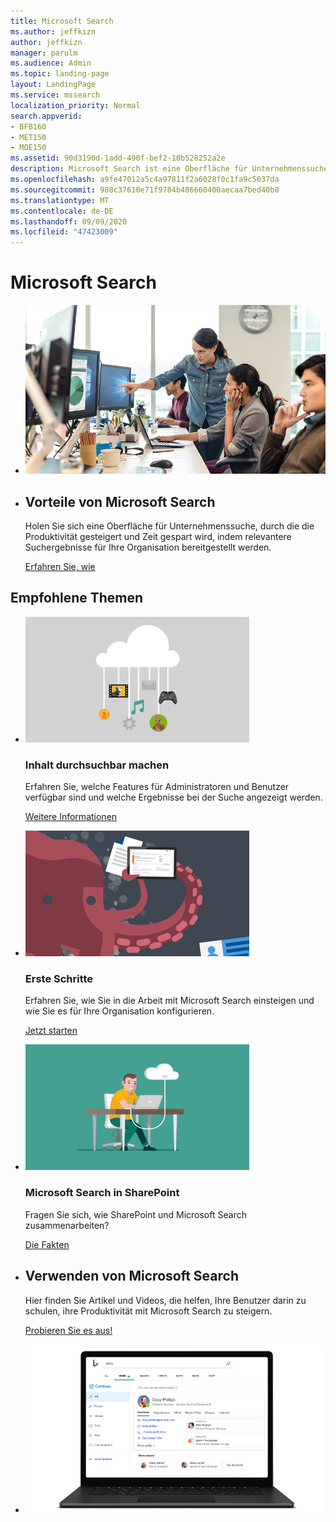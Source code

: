 ```yaml
---
title: Microsoft Search
ms.author: jeffkizn
author: jeffkizn
manager: parulm
ms.audience: Admin
ms.topic: landing-page
layout: LandingPage
ms.service: mssearch
localization_priority: Normal
search.appverid:
- BFB160
- MET150
- MOE150
ms.assetid: 90d3190d-1add-490f-bef2-10b528252a2e
description: Microsoft Search ist eine Oberfläche für Unternehmenssuche, durch die die Produktivität gesteigert und Zeit gespart wird, indem relevantere Suchergebnisse für Ihre Organisation bereitgestellt werden.
ms.openlocfilehash: a9fe47012a5c4a97811f2a6028f0c1fa9c5037da
ms.sourcegitcommit: 988c37610e71f9784b486660400aecaa7bed40b0
ms.translationtype: MT
ms.contentlocale: de-DE
ms.lasthandoff: 09/09/2020
ms.locfileid: "47423009"
---
```

<!-- markdownlint-disable no-inline-html -->
# <a name="microsoft-search"></a>Microsoft Search

<ul class="panelContent cardsW cols cols2">
    <li>
        <div class="cardSize">
            <div class="cardPadding">
                <div class="card">
                    <div class="cardImageOuter">
                        <div class="cardImage">
                            <img src="media/a40fcb56-f0f9-4924-ae36-eb0a370665e3.png" alt="People in an office, one pointing at something on a screen." />
                        </div>
                    </div>
                    <div class="cardText">
                    </div>
                </div>
            </div>
        </div>
    </li>
    <li>
        <div class="cardSize">
            <div class="cardPadding">
                <div class="card">
                    <div class="cardText">
                        <h2>Vorteile von Microsoft Search</h2>
                        <p>Holen Sie sich eine Oberfläche für Unternehmenssuche, durch die die Produktivität gesteigert und Zeit gespart wird, indem relevantere Suchergebnisse für Ihre Organisation bereitgestellt werden.</p>
                        <p><a href="overview-microsoft-search.md">Erfahren Sie, wie</a></p>
                    </div>
                </div>
            </div>
        </div>
    </li>
</ul>

<h2>Empfohlene Themen</h2>

<ul class="panelContent cardsW">
    <li>
        <div class="cardSize">
            <div class="cardPadding">
                <div class="card">
                    <div class="cardImageOuter">
                        <div class="cardImage">
                            <img src="media/651172f9-f9b6-4fbe-89f3-8adf6450cd7f.png" alt="Features included in Microsoft Search" />
                        </div>
                    </div>
                    <div class="cardText">
                        <h3>Inhalt durchsuchbar machen</h3>
                        <p>Erfahren Sie, welche Features für Administratoren und Benutzer verfügbar sind und welche Ergebnisse bei der Suche angezeigt werden.</p>
                        <p><a href="make-content-easy-to-find.md">Weitere Informationen</a></p>
                    </div>
                </div>
            </div>
        </div>
    </li>
    <li>
        <div class="cardSize">
            <div class="cardPadding">
                <div class="card">
                    <div class="cardImageOuter">
                        <div class="cardImage">
                            <img src="media/60a078b4-166d-42f4-a3b9-91c04c9001f0.png" alt="Quick for admins to set up and configure" />
                        </div>
                    </div>
                    <div class="cardText">
                        <h3>Erste Schritte</h3>
                        <p>Erfahren Sie, wie Sie in die Arbeit mit Microsoft Search einsteigen und wie Sie es für Ihre Organisation konfigurieren.</p>
                        <p><a href="setup-microsoft-search.md">Jetzt starten</a></p>
                    </div>
                </div>
            </div>
        </div>
    </li>
    <li>
        <div class="cardSize">
            <div class="cardPadding">
                <div class="card">
                    <div class="cardImageOuter">
                        <div class="cardImage">
                            <img src="media/d696a83a-6322-477a-befd-4ad102b8204d.png" alt="Frequently asked questions about Microsoft Search" />
                        </div>
                    </div>
                    <div class="cardText">
                        <h3>Microsoft Search in SharePoint</h3>
                        <p>Fragen Sie sich, wie SharePoint und Microsoft Search zusammenarbeiten?</p>
                        <p><a href="get-started-search-in-sharepoint-online.md">Die Fakten</a></p>
                    </div>
                </div>
            </div>
        </div>
    </li>
</ul>

<ul class="panelContent cardsW cols cols2">
    <li>
        <div class="cardSize">
            <div class="cardPadding">
                <div class="card">
                    <div class="cardText">
                        <h2>Verwenden von Microsoft Search</h2>
                        <p>Hier finden Sie Artikel und Videos, die helfen, Ihre Benutzer darin zu schulen, ihre Produktivität mit Microsoft Search zu steigern. </p>
                        <p><a href="https://go.microsoft.com/fwlink/?linkid=2090946">Probieren Sie es aus!</a></p>
                    </div>
                </div>
            </div>
        </div>
    </li>
    <li>
        <div class="cardSize">
            <div class="cardPadding">
                <div class="card">
                    <div class="cardImageOuter">
                        <div class="cardImage">
                            <img src="media/c8456838-c6db-41f7-9e84-eebfd9c5b0b8.png" alt="How work results appear in Bing" />
                        </div>
                    </div>
                    <div class="cardText">
                    </div>
                </div>
            </div>
        </div>
    </li>
</ul>
